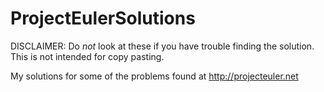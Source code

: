 # ProjectEulerSolutions

DISCLAIMER:
Do _not_ look at these if you have trouble finding the solution. This is not intended for copy pasting.

My solutions for some of the problems found at http://projecteuler.net